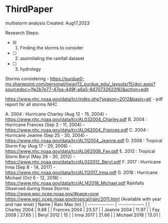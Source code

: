 # ThirdPaper
multistorm analysis
Created: Aug17,2023


Research Steps:
- [x] 1. Finding the storms to consider
- [ ] 2. assimilating the rainfall dataset
- [ ] 3. hydrology


Storms considering - https://purdue0-my.sharepoint.com/personal/tiwari13_purdue_edu/_layouts/15/doc.aspx?sourcedoc={fe2b7e77-47ea-449f-a6a5-8470732622f8}&action=edit

https://www.nhc.noaa.gov/data/tcr/index.php?season=2012&basin=atl - pdf report for all storms NHC

A. 2004 : Hurricane Charley (Aug 12 - 15, 2004) - https://www.nhc.noaa.gov/data/tcr/AL032004_Charley.pdf
B. 2004 : Hurricane Frances (Sep 3 - 11, 2004) - https://www.nhc.noaa.gov/data/tcr/AL062004_Frances.pdf
C. 2004 : Hurricane Jeanne (Sep 25 - 30, 2004) - https://www.nhc.noaa.gov/data/tcr/AL112004_Jeanne.pdf
D. 2008 : Tropical Storm Fay (Aug 17 - 29, 2008) - https://www.nhc.noaa.gov/data/tcr/AL062008_Fay.pdf
E. 2012 : Tropical Storm Beryl (May 26 - 30, 2012) - https://www.nhc.noaa.gov/data/tcr/AL022012_Beryl.pdf
F. 2017 : Hurricane Irma (Sep 8 - 14, 2017) - https://www.nhc.noaa.gov/data/tcr/AL112017_Irma.pdf
G. 2018 : Hurricane Michael (Oct 6 - 12, 2018) - https://www.nhc.noaa.gov/data/tcr/AL142018_Michael.pdf
Rainfalls Observed during these Storms: https://www.wpc.ncep.noaa.gov/#page=ovw
https://www.wpc.ncep.noaa.gov/tropical/rain/2011.html (Available with year and nae wise)
| Name  | Rain Max (in) |
| ------------- | ------------- |
| Charley 2004  | 9.88  |
| Frances 2004  | 23.57  |
| Jeanne 2004  | 11.97  |
| Fay 2008  | 27.65  |
| Beryl 2012  | 15  |
| Irma 2017  | 21.66  |
| Michael 2018  | 13.01  |

